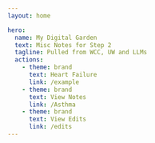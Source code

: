 ```yaml
---
layout: home

hero:
  name: My Digital Garden
  text: Misc Notes for Step 2
  tagline: Pulled from WCC, UW and LLMs
  actions:
    - theme: brand
      text: Heart Failure
      link: /example
    - theme: brand
      text: View Notes
      link: /Asthma
    - theme: brand
      text: View Edits
      link: /edits
---
```

